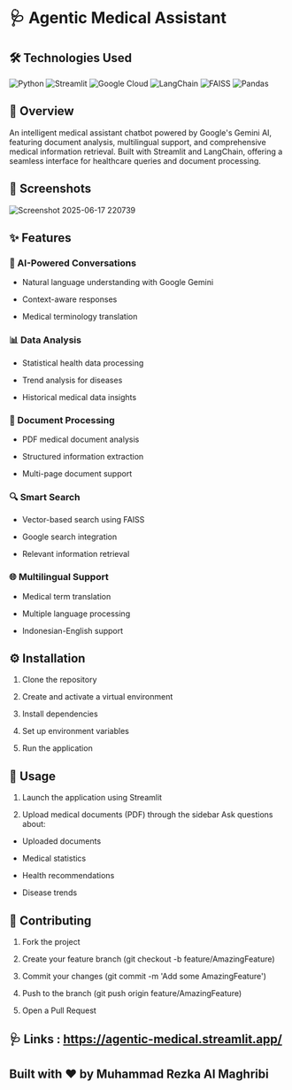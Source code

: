 # 🩺 Agentic Medical Assistant

## 🛠️ Technologies Used

<img alt="Python" src="https://img.shields.io/badge/Python-3776AB?style=for-the-badge&amp;logo=python&amp;logoColor=white"> <img alt="Streamlit" src="https://img.shields.io/badge/Streamlit-FF4B4B?style=for-the-badge&amp;logo=streamlit&amp;logoColor=white"> <img alt="Google Cloud" src="https://img.shields.io/badge/Google_Cloud-4285F4?style=for-the-badge&amp;logo=google-cloud&amp;logoColor=white"> <img alt="LangChain" src="https://img.shields.io/badge/LangChain-121D33?style=for-the-badge&amp;logo=chainlink&amp;logoColor=white"> <img alt="FAISS" src="https://img.shields.io/badge/FAISS-00ADD8?style=for-the-badge&amp;logo=facebook&amp;logoColor=white"> <img alt="Pandas" src="https://img.shields.io/badge/Pandas-150458?style=for-the-badge&amp;logo=pandas&amp;logoColor=white">

## 🌟 Overview

An intelligent medical assistant chatbot powered by Google's Gemini AI, featuring document analysis, multilingual support, and comprehensive medical information retrieval. Built with Streamlit and LangChain, offering a seamless interface for healthcare queries and document processing.

## 🎥 Screenshots

![Screenshot 2025-06-17 220739](https://github.com/user-attachments/assets/0f2353f1-694d-489b-b5d1-d72e76932cb6)

## ✨ Features

### 🤖 AI-Powered Conversations

- Natural language understanding with Google Gemini

- Context-aware responses

- Medical terminology translation

### 📊 Data Analysis

- Statistical health data processing

- Trend analysis for diseases

- Historical medical data insights

### 📄 Document Processing

- PDF medical document analysis

- Structured information extraction

- Multi-page document support

### 🔍 Smart Search

- Vector-based search using FAISS

- Google search integration

- Relevant information retrieval

### 🌐 Multilingual Support

- Medical term translation

- Multiple language processing

- Indonesian-English support

## ⚙️ Installation

1. Clone the repository

2. Create and activate a virtual environment

3. Install dependencies

4. Set up environment variables

5. Run the application

## 🚀 Usage

1. Launch the application using Streamlit

2. Upload medical documents (PDF) through the sidebar
Ask questions about:

- Uploaded documents
  
- Medical statistics

- Health recommendations

- Disease trends

## 🤝 Contributing

1. Fork the project

2. Create your feature branch (git checkout -b feature/AmazingFeature)

3. Commit your changes (git commit -m 'Add some AmazingFeature')

4. Push to the branch (git push origin feature/AmazingFeature)

5. Open a Pull Request

## 🩺 Links : https://agentic-medical.streamlit.app/

## Built with ❤️ by Muhammad Rezka Al Maghribi
